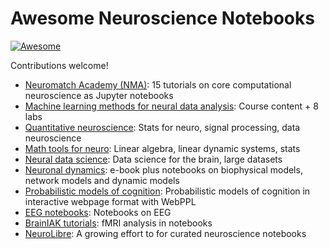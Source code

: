 # Awesome Neuroscience Notebooks

[![Awesome](https://cdn.rawgit.com/sindresorhus/awesome/d7305f38d29fed78fa85652e3a63e154dd8e8829/media/badge.svg)](https://github.com/sindresorhus/awesome)

Contributions welcome! 

* [Neuromatch Academy (NMA)](https://github.com/NeuromatchAcademy/course-content): 15 tutorials on core computational neuroscience as Jupyter notebooks
* [Machine learning methods for neural data analysis](https://github.com/slinderman/stats320): Course content + 8 labs
* [Quantitative neuroscience](https://github.com/BlohmLab/NSCI801-QuantNeuro): Stats for neuro, signal processing, data neuroscience
* [Math tools for neuro](https://github.com/ebatty/MathToolsforNeuroscience): Linear algebra, linear dynamic systems, stats
* [Neural data science](https://bipn162.github.io/landing_page.html): Data science for the brain, large datasets
* [Neuronal dynamics](https://neuronaldynamics.epfl.ch/): e-book plus notebooks on biophysical models, network models and dynamic models
* [Probabilistic models of cognition](https://probmods.org/): Probabilistic models of cognition in interactive webpage format with WebPPL
* [EEG notebooks](https://github.com/NeuroTechX/eeg-notebooks): Notebooks on EEG
* [BrainIAK tutorials](https://brainiak.org/tutorials/): fMRI analysis in notebooks
* [NeuroLibre](https://www.neurolibre.com/): A growing effort to for curated neuroscience notebooks
